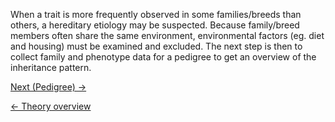 When a trait is more frequently observed in some families/breeds than
others, a hereditary etiology may be suspected. Because family/breed
members often share the same environment, environmental factors (eg.
diet and housing) must be examined and excluded. The next step is then
to collect family and phenotype data for a pedigree to get an overview
of the inheritance pattern.

[Next (Pedigree) →](/wiki/Pedigree "wikilink")

[← Theory overview](/wiki/Animal_Genetics "wikilink")

